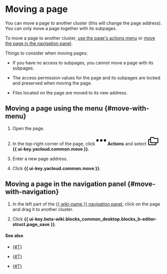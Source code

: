 # Moving a page

You can move a page to another cluster (this will change the page address). You can only move a page together with its subpages.

To move a page to another cluster, [use the page's actions menu](#move-with-menu) or [move the page in the navigation panel](#move-with-navigation).

Things to consider when moving pages:

* If you have no access to subpages, you cannot move a page with its subpages.

* The access permission values for the page and its subpages are locked and preserved when moving the page.

* Files located on the page are moved to its new address.

## Moving a page using the menu {#move-with-menu}

1. Open the page.

1. In the top-right corner of the page, click ![](../../_assets/wiki/svg/actions-icon.svg) **Actions** and select ![](../../_assets/wiki/svg/move-page.svg) **{{ ui-key.yacloud.common.move }}**.

1. Enter a new page address.

1. Click **{{ ui-key.yacloud.common.move }}**.

## Moving a page in the navigation panel {#move-with-navigation}

1. In the left part of the [{{ wiki-name }} navigation panel](../navigation.md), click on the page and drag it to another cluster.

1. Click **{{ ui-key.beta-wiki.blocks_common_desktop.blocks_b-editor-struct.page_save }}**.

#### See also

* [{#T}](access-setup.md)

* [{#T}](../edit-page.md)

* [{#T}](../delete-page.md)
